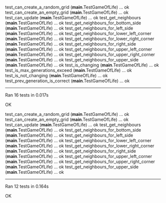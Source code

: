 test_can_create_a_random_grid (__main__.TestGameOfLife) ... ok
test_can_create_an_empty_grid (__main__.TestGameOfLife) ... ok
test_can_update (__main__.TestGameOfLife) ... ok
test_get_neighbours (__main__.TestGameOfLife) ... ok
test_get_neighbours_for_bottom_side (__main__.TestGameOfLife) ... ok
test_get_neighbours_for_left_side (__main__.TestGameOfLife) ... ok
test_get_neighbours_for_lower_left_corner (__main__.TestGameOfLife) ... ok
test_get_neighbours_for_lower_right_corner (__main__.TestGameOfLife) ... ok
test_get_neighbours_for_right_side (__main__.TestGameOfLife) ... ok
test_get_neighbours_for_upper_left_corner (__main__.TestGameOfLife) ... ok
test_get_neighbours_for_upper_right_corner (__main__.TestGameOfLife) ... ok
test_get_neighbours_for_upper_side (__main__.TestGameOfLife) ... ok
test_is_changing (__main__.TestGameOfLife) ... ok
test_is_max_generations_exceed (__main__.TestGameOfLife) ... ok
test_is_not_changing (__main__.TestGameOfLife) ... ok
test_prev_generation_is_correct (__main__.TestGameOfLife) ... ok

----------------------------------------------------------------------
Ran 16 tests in 0.017s

OK


test_can_create_a_random_grid (__main__.TestGameOfLife) ... ok
test_can_create_an_empty_grid (__main__.TestGameOfLife) ... ok
test_can_update (__main__.TestGameOfLife) ... ok
test_get_neighbours (__main__.TestGameOfLife) ... ok
test_get_neighbours_for_bottom_side (__main__.TestGameOfLife) ... ok
test_get_neighbours_for_left_side (__main__.TestGameOfLife) ... ok
test_get_neighbours_for_lower_left_corner (__main__.TestGameOfLife) ... ok
test_get_neighbours_for_lower_right_corner (__main__.TestGameOfLife) ... ok
test_get_neighbours_for_right_side (__main__.TestGameOfLife) ... ok
test_get_neighbours_for_upper_left_corner (__main__.TestGameOfLife) ... ok
test_get_neighbours_for_upper_right_corner (__main__.TestGameOfLife) ... ok
test_get_neighbours_for_upper_side (__main__.TestGameOfLife) ... ok

----------------------------------------------------------------------
Ran 12 tests in 0.164s

OK


